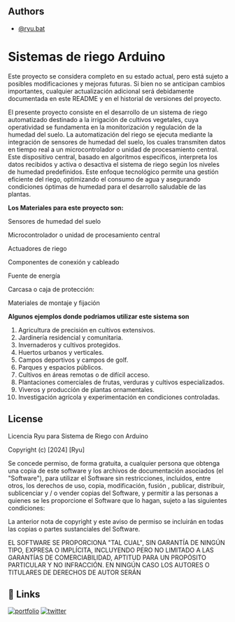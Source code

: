 
## Authors

- [@ryu.bat](https://github.com/RyujinHiragi)


# Sistemas de riego Arduino 
Este proyecto se considera completo en su estado actual, pero está sujeto a posibles modificaciones y mejoras futuras. Si bien no se anticipan cambios importantes, cualquier actualización adicional será debidamente documentada en este README y en el historial de versiones del proyecto.

El presente proyecto consiste en el desarrollo de un sistema de riego automatizado destinado a la irrigación de cultivos vegetales, cuya operatividad se fundamenta en la monitorización y regulación de la humedad del suelo. La automatización del riego se ejecuta mediante la integración de sensores de humedad del suelo, los cuales transmiten datos en tiempo real a un microcontrolador o unidad de procesamiento central. Este dispositivo central, basado en algoritmos específicos, interpreta los datos recibidos y activa o desactiva el sistema de riego según los niveles de humedad predefinidos. Este enfoque tecnológico permite una gestión eficiente del riego, optimizando el consumo de agua y asegurando condiciones óptimas de humedad para el desarrollo saludable de las plantas.

**Los Materiales para este proyecto son:**

Sensores de humedad del suelo

Microcontrolador o unidad de procesamiento central

Actuadores de riego

Componentes de conexión y cableado

Fuente de energía

Carcasa o caja de protección: 

Materiales de montaje y fijación


**Algunos ejemplos donde podriamos utilizar este sistema son**
1. Agricultura de precisión en cultivos extensivos.
2. Jardinería residencial y comunitaria.
3. Invernaderos y cultivos protegidos.
4. Huertos urbanos y verticales.
5. Campos deportivos y campos de golf.
6. Parques y espacios públicos.
7. Cultivos en áreas remotas o de difícil acceso.
8. Plantaciones comerciales de frutas, verduras y cultivos especializados.
9. Viveros y producción de plantas ornamentales.
10. Investigación agrícola y experimentación en condiciones controladas.




## License

Licencia Ryu para Sistema de Riego con Arduino

Copyright (c) [2024] [Ryu]

Se concede permiso, de forma gratuita, a cualquier persona que obtenga una copia de este software y los archivos de documentación asociados (el "Software"), para utilizar el Software sin restricciones, incluidos, entre otros, los derechos de uso, copia, modificación, fusión , publicar, distribuir, sublicenciar y / o vender copias del Software, y permitir a las personas a quienes se les proporcione el Software que lo hagan, sujeto a las siguientes condiciones:

La anterior nota de copyright y este aviso de permiso se incluirán en todas las copias o partes sustanciales del Software.

EL SOFTWARE SE PROPORCIONA "TAL CUAL", SIN GARANTÍA DE NINGÚN TIPO, EXPRESA O IMPLÍCITA, INCLUYENDO PERO NO LIMITADO A LAS GARANTÍAS DE COMERCIABILIDAD, APTITUD PARA UN PROPÓSITO PARTICULAR Y NO INFRACCIÓN. EN NINGÚN CASO LOS AUTORES O TITULARES DE DERECHOS DE AUTOR SERÁN


## 🔗 Links
[![portfolio](https://img.shields.io/badge/my_portfolio-000?style=for-the-badge&logo=ko-fi&logoColor=white)](https://github.com/RyujinHiragi?tab=repositories)
[![twitter](https://img.shields.io/badge/twitter-1DA1F2?style=for-the-badge&logo=twitter&logoColor=white)](https://twitter.com/HiragiRyujin)


